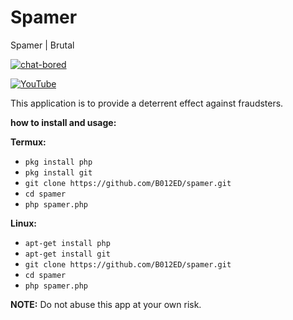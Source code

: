# Spamer
Spamer | Brutal

[![chat-bored](https://img.shields.io/badge/endpoint?url=https://b012ed.github.io/chat-B012ED.json&style=?style=for-the-badge&logo=steam)](https://b012ed.github.io/chat.html)

[![YouTube](https://img.shields.io/badge/endpoint?url=https://b012ed.github.io/B012ED.json&style=?style=for-the-badge&logo=youtube)](https://youtu.be/vVlLwvxHI0c) 

This application is to provide a deterrent effect against fraudsters.

**how to install and usage:**

**Termux:**
* `pkg install php`
* `pkg install git`
* `git clone https://github.com/B012ED/spamer.git`
* `cd spamer`
* `php spamer.php`

**Linux:**
* `apt-get install php`
* `apt-get install git`
* `git clone https://github.com/B012ED/spamer.git`
* `cd spamer`
* `php spamer.php`

**NOTE:** Do not abuse this app at your own risk.
